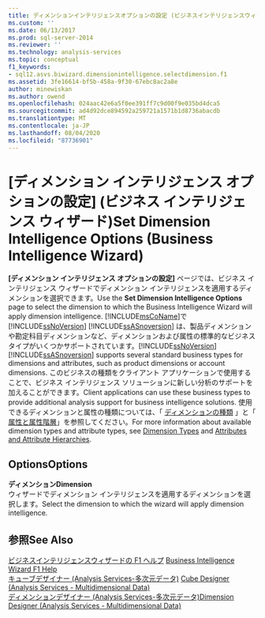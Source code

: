 ```yaml
---
title: ディメンションインテリジェンスオプションの設定 (ビジネスインテリジェンスウィザード)Microsoft Docs
ms.custom: ''
ms.date: 06/13/2017
ms.prod: sql-server-2014
ms.reviewer: ''
ms.technology: analysis-services
ms.topic: conceptual
f1_keywords:
- sql12.asvs.biwizard.dimensionintelligence.selectdimension.f1
ms.assetid: 3fe16614-bf5b-458a-9f30-67ebc8ac2a8e
author: minewiskan
ms.author: owend
ms.openlocfilehash: 024aac42e6a5f0ee391ff7c9d00f9e035bd4dca5
ms.sourcegitcommit: ad4d92dce894592a259721a1571b1d8736abacdb
ms.translationtype: MT
ms.contentlocale: ja-JP
ms.lasthandoff: 08/04/2020
ms.locfileid: "87736901"
---
```

# <a name="set-dimension-intelligence-options-business-intelligence-wizard"></a><span data-ttu-id="cffc8-102">[ディメンション インテリジェンス オプションの設定] (ビジネス インテリジェンス ウィザード)</span><span class="sxs-lookup"><span data-stu-id="cffc8-102">Set Dimension Intelligence Options (Business Intelligence Wizard)</span></span>
  <span data-ttu-id="cffc8-103">**[ディメンション インテリジェンス オプションの設定]** ページでは、ビジネス インテリジェンス ウィザードでディメンション インテリジェンスを適用するディメンションを選択できます。</span><span class="sxs-lookup"><span data-stu-id="cffc8-103">Use the **Set Dimension Intelligence Options** page to select the dimension to which the Business Intelligence Wizard will apply dimension intelligence.</span></span> [!INCLUDE[msCoName](../includes/msconame-md.md)]<span data-ttu-id="cffc8-104">で [!INCLUDE[ssNoVersion](../includes/ssnoversion-md.md)] [!INCLUDE[ssASnoversion](../includes/ssasnoversion-md.md)] は、製品ディメンションや勘定科目ディメンションなど、ディメンションおよび属性の標準的なビジネスタイプがいくつかサポートされています。</span><span class="sxs-lookup"><span data-stu-id="cffc8-104">[!INCLUDE[ssNoVersion](../includes/ssnoversion-md.md)] [!INCLUDE[ssASnoversion](../includes/ssasnoversion-md.md)] supports several standard business types for dimensions and attributes, such as product dimensions or account dimensions.</span></span> <span data-ttu-id="cffc8-105">このビジネスの種類をクライアント アプリケーションで使用することで、ビジネス インテリジェンス ソリューションに新しい分析のサポートを加えることができます。</span><span class="sxs-lookup"><span data-stu-id="cffc8-105">Client applications can use these business types to provide additional analysis support for business intelligence solutions.</span></span> <span data-ttu-id="cffc8-106">使用できるディメンションと属性の種類については、「 [ディメンションの種類](multidimensional-models-olap-logical-dimension-objects/database-dimension-properties-types.md) 」と「 [属性と属性階層](multidimensional-models-olap-logical-dimension-objects/attributes-and-attribute-hierarchies.md)」を参照してください。</span><span class="sxs-lookup"><span data-stu-id="cffc8-106">For more information about available dimension types and attribute types, see [Dimension Types](multidimensional-models-olap-logical-dimension-objects/database-dimension-properties-types.md) and [Attributes and Attribute Hierarchies](multidimensional-models-olap-logical-dimension-objects/attributes-and-attribute-hierarchies.md).</span></span>  
  
## <a name="options"></a><span data-ttu-id="cffc8-107">Options</span><span class="sxs-lookup"><span data-stu-id="cffc8-107">Options</span></span>  
 <span data-ttu-id="cffc8-108">**ディメンション**</span><span class="sxs-lookup"><span data-stu-id="cffc8-108">**Dimension**</span></span>  
 <span data-ttu-id="cffc8-109">ウィザードでディメンション インテリジェンスを適用するディメンションを選択します。</span><span class="sxs-lookup"><span data-stu-id="cffc8-109">Select the dimension to which the wizard will apply dimension intelligence.</span></span>  
  
## <a name="see-also"></a><span data-ttu-id="cffc8-110">参照</span><span class="sxs-lookup"><span data-stu-id="cffc8-110">See Also</span></span>  
 <span data-ttu-id="cffc8-111">[ビジネスインテリジェンスウィザードの F1 ヘルプ](business-intelligence-wizard-f1-help.md) </span><span class="sxs-lookup"><span data-stu-id="cffc8-111">[Business Intelligence Wizard F1 Help](business-intelligence-wizard-f1-help.md) </span></span>  
 <span data-ttu-id="cffc8-112">[キューブデザイナー &#40;Analysis Services-多次元データ&#41;](cube-designer-analysis-services-multidimensional-data.md) </span><span class="sxs-lookup"><span data-stu-id="cffc8-112">[Cube Designer &#40;Analysis Services - Multidimensional Data&#41;](cube-designer-analysis-services-multidimensional-data.md) </span></span>  
 [<span data-ttu-id="cffc8-113">ディメンションデザイナー &#40;Analysis Services-多次元データ&#41;</span><span class="sxs-lookup"><span data-stu-id="cffc8-113">Dimension Designer &#40;Analysis Services - Multidimensional Data&#41;</span></span>](dimension-designer-analysis-services-multidimensional-data.md)  
  
  
